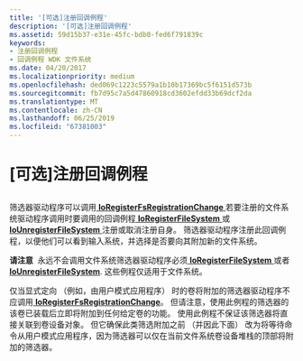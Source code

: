 ```yaml
---
title: '[可选]注册回调例程'
description: '[可选]注册回调例程'
ms.assetid: 59d15b37-e31e-45fc-bdb0-fed6f791839c
keywords:
- 注册回调例程
- 回调例程 WDK 文件系统
ms.date: 04/20/2017
ms.localizationpriority: medium
ms.openlocfilehash: ded069c1223c5579a1b10b17369bc5f6151d573b
ms.sourcegitcommit: fb7d95c7a5d47860918cd3602efdd33b69dcf2da
ms.translationtype: MT
ms.contentlocale: zh-CN
ms.lasthandoff: 06/25/2019
ms.locfileid: "67381003"
---
```

# <a name="optional-registering-callback-routines"></a>\[可选\]注册回调例程


## <span id="ddk_registering_callback_routines_if"></span><span id="DDK_REGISTERING_CALLBACK_ROUTINES_IF"></span>


筛选器驱动程序可以调用[ **IoRegisterFsRegistrationChange** ](https://docs.microsoft.com/windows-hardware/drivers/ddi/content/ntifs/nf-ntifs-ioregisterfsregistrationchange)若要注册的文件系统驱动程序调用时要调用的回调例程[ **IoRegisterFileSystem** ](https://docs.microsoft.com/windows-hardware/drivers/ddi/content/ntifs/nf-ntifs-ioregisterfilesystem)或[ **IoUnregisterFileSystem** ](https://docs.microsoft.com/windows-hardware/drivers/ddi/content/ntifs/nf-ntifs-iounregisterfilesystem)注册或取消注册自身。 筛选器驱动程序注册此回调例程，以便他们可以看到输入系统，并选择是否要向其附加新的文件系统。

**请注意**  永远不会调用文件系统筛选器驱动程序必须[ **IoRegisterFileSystem** ](https://docs.microsoft.com/windows-hardware/drivers/ddi/content/ntifs/nf-ntifs-ioregisterfilesystem)或者[ **IoUnregisterFileSystem**](https://docs.microsoft.com/windows-hardware/drivers/ddi/content/ntifs/nf-ntifs-iounregisterfilesystem). 这些例程仅适用于文件系统。

 

仅当显式定向 （例如，由用户模式应用程序） 时的卷将附加的筛选器驱动程序不应调用[ **IoRegisterFsRegistrationChange**](https://docs.microsoft.com/windows-hardware/drivers/ddi/content/ntifs/nf-ntifs-ioregisterfsregistrationchange)。 但请注意，使用此例程的筛选器的该卷已装载后立即将附加到任何给定卷的功能。 使用此例程不保证该筛选器将直接关联到卷设备对象。 但它确保此类筛选附加之前 （并因此下面） 改为将等待命令从用户模式应用程序，因为筛选器可以仅在当前文件系统卷设备堆栈的顶部将附加的筛选器。

 

 




